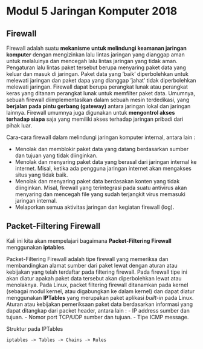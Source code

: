 # Modul 5 Jaringan Komputer 2018 

## **Firewall**

Firewall adalah suatu **mekanisme untuk melindungi keamanan jaringan komputer** dengan mengizinkan lalu lintas jaringan yang dianggap aman untuk melaluinya dan mencegah lalu lintas jaringan yang tidak aman. Pengaturan lalu lintas paket tersebut berupa menyaring paket data yang keluar dan masuk di jaringan. Paket data yang ’baik’ diperbolehkan untuk melewati jaringan dan paket dapa yang  dianggap ’jahat’ tidak diperbolehkan melewati jaringan. Firewall dapat berupa perangkat lunak atau perangkat keras yang ditanam perangkat lunak untuk memfilter paket data. Umumnya, sebuah firewall diimplementasikan dalam sebuah mesin terdedikasi, yang **berjalan pada pintu gerbang (gateway)** antara jaringan lokal dan jaringan lainnya. Firewall umumnya juga digunakan untuk **mengontrol akses terhadap siapa** saja yang memiliki akses terhadap jaringan pribadi dari pihak luar.

Cara-cara firewall dalam melindungi jaringan komputer internal, antara lain :
- Menolak dan memblokir paket data yang datang berdasarkan sumber dan tujuan yang tidak diinginkan.
- Menolak dan menyaring paket data yang berasal dari jaringan internal ke internet. Misal, ketika ada pengguna jaringan internet akan mengakses situs yang tidak baik.
- Menolak dan menyaring paket data berdasakan konten yang tidak diinginkan. Misal, firewall yang terintegrasi pada suatu antivirus akan menyaring dan mencegah file yang sudah terjangkit virus memasuki jaringan internal.
- Melaporkan semua aktivitas jaringan dan kegiatan firewall (log).

## **Packet-Filtering Firewall**
Kali ini kita akan mempelajari bagaimana **Packet-Filtering Firewall** menggunakan **iptables**.

Packet-Filtering Firewall adalah tipe firewall yang memeriksa dan membandingkan alamat sumber dari paket lewat dengan aturan atau kebijakan  yang telah terdaftar pada filtering firewall. Pada firewall tipe ini akan diatur apakah paket data tersebut akan diperbolehkan lewat atau menolaknya. Pada Linux, packet filtering firewall ditanamkan pada kernel (sebagai modul kernel, atau digabungkan ke dalam kernel) dan dapat diatur menggunakan **IPTables** yang merupakan paket aplikasi *built-in* pada Linux. Aturan atau kebijakan pemeriksaan paket data berdasarkan informasi yang dapat ditangkap dari packet header, antara lain :
    - IP address sumber dan tujuan.
    - Nomor port TCP/UDP sumber dan tujuan.
    - Tipe ICMP message.

Struktur pada IPTables

    iptables -> Tables -> Chains -> Rules